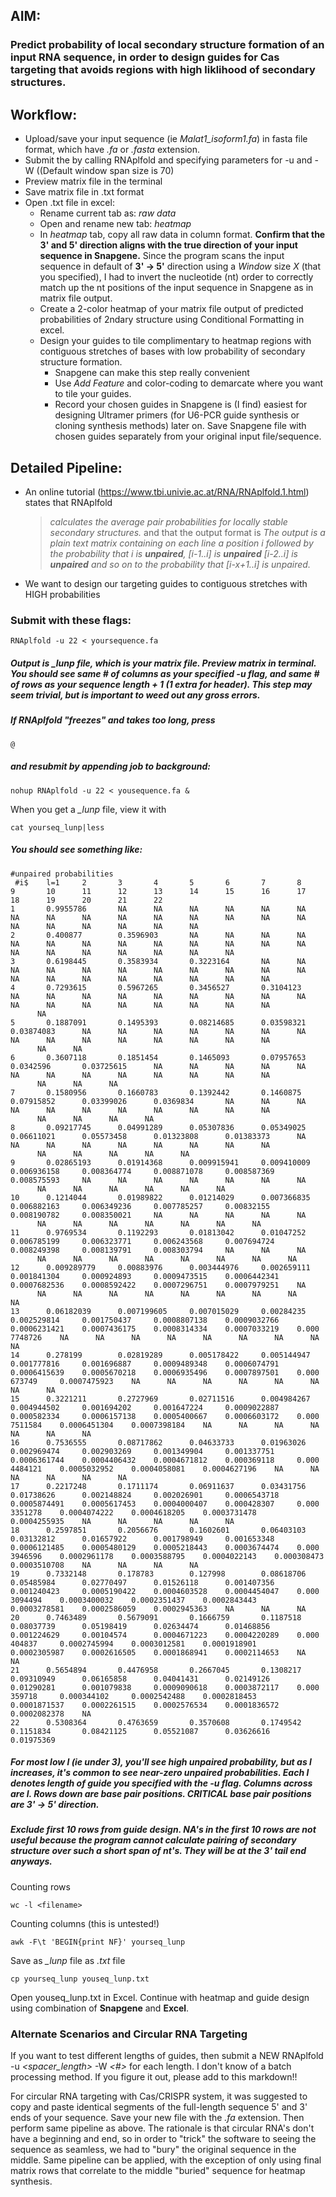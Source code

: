 ## AIM: 
### Predict probability of local secondary structure formation of an input RNA sequence, in order to design guides for Cas targeting that avoids regions with high liklihood of secondary structures. 
  
## Workflow:
  - Upload/save your input sequence (ie *Malat1_isoform1.fa*) in fasta file format, which have *.fa* or *.fasta* extension.
  - Submit the by calling RNAplfold and specifying parameters for -u and -W ((Default window span size is       70)
  - Preview matrix file in the terminal
  - Save matrix file in .txt format
  - Open .txt file in excel:
    - Rename current tab as: *raw data*
    - Open and rename new tab: *heatmap*
    - In *heatmap* tab, copy all raw data in column format. **Confirm that the 3' and 5' direction aligns with the true direction of your input sequence in Snapgene.** Since the program scans the input sequence in default of **3' -> 5'** direction using a *Window* size *X* (that you specified), I had to invert the nucleotide (nt) order to correctly match up the nt positions of the input sequence in Snapgene as in matrix file output. 
    - Create a 2-color heatmap of your matrix file output of predicted probabilities of 2ndary structure using Conditional Formatting in excel. 
    - Design your guides to tile complimentary to heatmap regions with contiguous stretches of bases with low probability of secondary structure formation. 
      - Snapgene can make this step really convenient
      - Use *Add Feature* and color-coding to demarcate where you want to tile your guides. 
      - Record your chosen guides in Snapgene is (I find) easiest for designing Ultramer primers (for U6-PCR guide synthesis or cloning synthesis methods) later on. Save Snapgene file with chosen guides separately from your original input file/sequence.  

## Detailed Pipeline:
- An online tutorial (https://www.tbi.univie.ac.at/RNA/RNAplfold.1.html) states that RNAplfold 
   >*calculates the average pair probabilities for locally stable secondary structures.* and that the output format is
   >*The output is a plain text matrix containing on each line a position i followed by the probability that i is **unpaired**, [i-1..i] is **unpaired** [i-2..i] is **unpaired** and so on to the probability that [i-x+1..i] is unpaired.* 
- We want to design our targeting guides to contiguous stretches with HIGH probabilities 
   
### Submit with these flags: 

```
RNAplfold -u 22 < yoursequence.fa
```

##### Output is *_lunp* file, which is your matrix file. Preview matrix in terminal. You should see same # of columns as your specified *-u* flag, and same # of rows as your sequence length + 1 (1 extra for header). This step may seem trivial, but is important to weed out any gross errors. 

##### If RNAplfold "freezes" and takes too long, press 
```
@
```
##### and resubmit by appending job to background:
```
nohup RNAplfold -u 22 < yousequence.fa &

``` 
When you get a *_lunp* file, view it with 
```
cat yourseq_lunp|less
```
##### You should see something like:
```
#unpaired probabilities
 #i$    l=1     2       3       4       5       6       7       8       9       10      11      12      13      14      15      16      17      18      19      20      21      22      
1       0.9955786       NA      NA      NA      NA      NA      NA      NA      NA      NA      NA      NA      NA      NA      NA      NA      NA      NA      NA      NA      NA      NA
2       0.400877        0.3596903       NA      NA      NA      NA      NA      NA      NA      NA      NA      NA      NA      NA      NA      NA      NA      NA      NA      NA      NA      NA
3       0.6198445       0.3583934       0.3223164       NA      NA      NA      NA      NA      NA      NA      NA      NA      NA      NA      NA      NA      NA      NA      NA      NA      NA      NA
4       0.7293615       0.5967265       0.3456527       0.3104123       NA      NA      NA      NA      NA      NA      NA      NA      NA      NA      NA      NA      NA      NA      NA      NA      NA
      NA
5       0.1887091       0.1495393       0.08214685      0.03598321      0.03874083      NA      NA      NA      NA      NA      NA      NA      NA      NA      NA      NA      NA      NA      NA      NA
      NA      NA
6       0.3607118       0.1851454       0.1465093       0.07957653      0.0342596       0.03725615      NA      NA      NA      NA      NA      NA      NA      NA      NA      NA      NA      NA      NA
      NA      NA      NA
7       0.1580956       0.1660783       0.1392442       0.1460875       0.07915852      0.03399026      0.0369834       NA      NA      NA      NA      NA      NA      NA      NA      NA      NA      NA
      NA      NA      NA      NA
8       0.09217745      0.04991289      0.05307836      0.05349025      0.06611021      0.05573458      0.01323808      0.01383373      NA      NA      NA      NA      NA      NA      NA      NA      NA
      NA      NA      NA      NA      NA
9       0.02865193      0.01914368      0.009915941     0.009410009     0.006936158     0.008364774     0.008871078     0.008587369     0.008575593     NA      NA      NA      NA      NA      NA      NA
      NA      NA      NA      NA      NA      NA
10      0.1214044       0.01989822      0.01214029      0.007366835     0.006882163     0.006349236     0.007785257     0.00832155      0.008190782     0.008350021     NA      NA      NA      NA      NA
      NA      NA      NA      NA      NA      NA      NA
11      0.9769534       0.1192293       0.01813042      0.01047252      0.006785199     0.006323771     0.006243568     0.007694724     0.008249398     0.008139791     0.008303794     NA      NA      NA
      NA      NA      NA      NA      NA      NA      NA      NA
12      0.009289779     0.00883976      0.003444976     0.002659111     0.001841304     0.000924893     0.0009473515    0.0006442341    0.0007682536    0.0008592422    0.0007296751    0.0007979251    NA
      NA      NA      NA      NA      NA      NA      NA      NA      NA
13      0.06182039      0.007199605     0.007015029     0.00284235      0.002529814     0.001750437     0.0008807138    0.0009032766    0.0006231421    0.0007436175    0.0008314334    0.0007033219    0.000
7748726    NA      NA      NA      NA      NA      NA      NA      NA      NA
14      0.278199        0.02819289      0.005178422     0.005144947     0.001777816     0.001696887     0.0009489348    0.0006074791    0.0006415639    0.0005670218    0.0006935496    0.0007897501    0.000
673749     0.0007475923    NA      NA      NA      NA      NA      NA      NA      NA
15      0.3221211       0.2727969       0.02711516      0.004984267     0.004944502     0.001694202     0.001647224     0.0009022887    0.000582334     0.0006157138    0.0005400667    0.0006603172    0.000
7511584    0.0006451304    0.0007398184    NA      NA      NA      NA      NA      NA      NA
16      0.7536555       0.08717862      0.04633733      0.01963026      0.002969474     0.002903269     0.001349904     0.001337751     0.0006361744    0.0004406432    0.0004671812    0.000369118     0.000
4484121    0.0005032952    0.0004058081    0.0004627196    NA      NA      NA      NA      NA      NA
17      0.2217248       0.1711174       0.06911637      0.03431756      0.01738626      0.002148824     0.002026901     0.0006543718    0.0005874491    0.0005617453    0.0004000407    0.000428307     0.000
3351278    0.0004074222    0.0004618205    0.0003731478    0.0004255935    NA      NA      NA      NA      NA
18      0.2597851       0.2056676       0.1602601       0.06403103      0.03132812      0.01657922      0.001798949     0.001653348     0.0006121485    0.0005480129    0.0005218443    0.0003674474    0.000
3946596    0.0002961178    0.0003588795    0.0004022143    0.000308473     0.0003510708    NA      NA      NA      NA
19      0.7332148       0.178783        0.127998        0.08618706      0.05485984      0.02770497      0.01526118      0.001407356     0.001240423     0.0005190422    0.0004603528    0.0004454047    0.000
3094494    0.0003400032    0.0002351437    0.0002843443    0.0003278581    0.0002586059    0.0002945363    NA      NA      NA
20      0.7463489       0.5679091       0.1666759       0.1187518       0.08037739      0.05198419      0.02634474      0.01468856      0.001224629     0.00104574      0.0004671223    0.0004220289    0.000
404837     0.0002745994    0.0003012581    0.0001918901    0.0002305987    0.0002616505    0.0001868941    0.0002114653    NA      NA
21      0.5654894       0.4476958       0.2667045       0.1308217       0.09310949      0.06165858      0.04041431      0.02149126      0.01290281      0.001079838     0.0009090618    0.0003872117    0.000
359718     0.000344102     0.0002542488    0.0002818453    0.0001871537    0.0002261515    0.0002576534    0.0001836572    0.0002082378    NA
22      0.5308364       0.4763659       0.3570608       0.1749542       0.1151834       0.08421125      0.05521087      0.03626616      0.01975369   
```
 ##### For most low *l* (ie *under 3*), you'll see high unpaired probability, but as *l* increases, it's common to see near-zero unpaired probabilities. Each *l* denotes length of guide you specified with the *-u* flag. Columns across are *l*. Rows down are base pair positions. *CRITICAL* base pair positions are 3' -> 5' direction. 
 
 ##### Exclude first 10 rows from guide design. *NA's* in the first 10 rows are not useful because the program cannot calculate pairing of secondary structure over such a short span of nt's. They will be at the 3' tail end anyways.  
 
Counting rows
```
wc -l <filename>
```
Counting columns (this is untested!)
```
awk -F\t 'BEGIN{print NF}' yourseq_lunp
```
Save as *_lunp* file as *.txt* file

```
cp yourseq_lunp youseq_lunp.txt
```
Open youseq_lunp.txt in Excel. Continue with heatmap and guide design using combination of **Snapgene** and **Excel**. 

### Alternate Scenarios and Circular RNA Targeting 
If you want to test different lengths of guides, then submit a NEW RNAplfold -u *<spacer_length>* -W *<#>* for each length. I don't know of a batch processing method. If you figure it out, please add to this markdown!! 

For circular RNA targeting with Cas/CRISPR system, it was suggested to copy and paste identical segments of the full-length sequence 5' and 3' ends of your sequence. Save your new file with the *.fa* extension. Then perform same pipeline as above. The rationale is that circular RNA's don't have a beginning and end, so in order to "trick" the software to seeing the sequence as seamless, we had to "bury" the original sequence in the middle. Same pipeline can be applied, with the exception of only using final matrix rows that correlate to the middle "buried" sequence for heatmap synthesis. 







